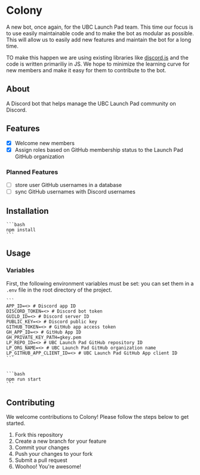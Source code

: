 # Colony

A new bot, once again, for the UBC Launch Pad team. This time our focus is to use easily maintainable code and to make the bot as modular as possible. This will allow us to easily add new features and maintain the bot for a long time.

TO make this happen we are using existing libraries like [discord.js](https://discord.js.org/#/) and the code is written primariliy in JS. We hope to minimize the learning curve for new members and make it easy for them to contribute to the bot.

## About

A Discord bot that helps manage the UBC Launch Pad community on Discord.

## Features

- [x] Welcome new members
- [x] Assign roles based on GitHub membership status to the Launch Pad GitHub organization

### Planned Features

- [ ] store user GitHub usernames in a database
- [ ] sync GitHub usernames with Discord usernames

## Installation

    ```bash
    npm install
    ```

## Usage

### Variables

First, the following environment variables must be set:
you can set them in a `.env` file in the root directory of the project.

    ```
    APP_ID=<> # Discord app ID
    DISCORD_TOKEN=<> # Discord bot token
    GUILD_ID=<> # Discord server ID
    PUBLIC_KEY=<> # Discord public key
    GITHUB_TOKEN=<> # GitHub app access token
    GH_APP_ID=<> # GitHub App ID
    GH_PRIVATE_KEY_PATH=gkey.pem
    LP_REPO_ID=<> # UBC Launch Pad GitHub repository ID
    LP_ORG_NAME=<> # UBC Launch Pad GitHub organization name
    LP_GITHUB_APP_CLIENT_ID=<> # UBC Launch Pad GitHub App client ID
    ```


    ```bash
    npm run start
    ```

## Contributing

We welcome contributions to Colony! Please follow the steps below to get started.

1. Fork this repository
2. Create a new branch for your feature
3. Commit your changes
4. Push your changes to your fork
5. Submit a pull request
6. Woohoo! You're awesome!
